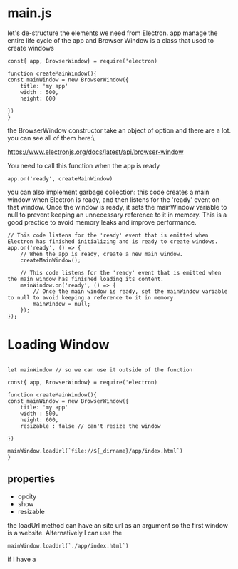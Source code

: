 # main.js
let's de-structure the elements we need from Electron. app manage the entire life cycle of the app and Browser Window is a class that used to create windows
```
const{ app, BrowserWindow} = require('electron)

function createMainWindow(){
const mainWindow = new BrowserWindow({
	title: 'my app'
	width : 500,
	height: 600

})
}

```
the BrowserWindow constructor take an object of option and there are a lot. you can see all of them here:\

https://www.electronjs.org/docs/latest/api/browser-window

You need to call this function when the app is ready

```
app.on('ready', createMainWindow)
```

you can also implement garbage collection:
this code creates a main window when Electron is ready, and then listens for the 'ready' event on that window. Once the window is ready, it sets the mainWindow variable to null to prevent keeping an unnecessary reference to it in memory. This is a good practice to avoid memory leaks and improve performance.
 
```
// This code listens for the 'ready' event that is emitted when Electron has finished initializing and is ready to create windows.
app.on('ready', () => {
	// When the app is ready, create a new main window.
	createMainWindow();

	// This code listens for the 'ready' event that is emitted when the main window has finished loading its content.
	mainWindow.on('ready', () => {
		// Once the main window is ready, set the mainWindow variable to null to avoid keeping a reference to it in memory.
		mainWindow = null;
	});
});
```

# Loading Window

```

let mainWindow // so we can use it outside of the function

const{ app, BrowserWindow} = require('electron)

function createMainWindow(){
const mainWindow = new BrowserWindow({
	title: 'my app'
	width : 500,
	height: 600,
	resizable : false // can't resize the window

})

mainWindow.loadUrl(`file://${_dirname}/app/index.html`)
}

```
## properties
+ opcity
+ show
+ resizable

the loadUrl method can have an site url as an argument so the first window is a website.
Alternatively I can use the 
```
mainWindow.loadUrl(`./app/index.html`)

```
if I have a <title> in the HTML it will override the method's title definition

using the dev tool on the window we will see an error about security policy. It can be resolved by adding:
```
<meta http-equiv="Content-Security-Policy" content="script-src 'self` 'unsafe-inline">
``` 

## Customize the window
`backgroundColor: x`: change the background of the app
`resizable`: can you resize the window?
`title`: the title
`icon`: an icon for your app. follow by `'.assets/.....'`(create the assets folder)


## Check if a window is open
this code is checking if there are any windows currently open, and if not, it creates a new main window. This is typically used to ensure that the app has a main window available to the user, even if they have previously closed it. On macOS, this event is typically emitted when the user clicks on the app icon in the Dock, but on other platforms it may be emitted in other circumstances.
```
// This code listens for the 'activate' event that is emitted when the user clicks on the app icon (in the Dock on macOS).
app.on('activate', () => {
	// If there are no windows currently open, create a new main window.
	if (BrowserWindow.getAllWindows().length === 0) {
		createMainWindow(); // is the function you have created in this class
	}
});
```


# Platform & Environment check
checking which env. we are in (dev or production) or which platform we are in (OS: windows, mac , Linux). Why should I want to do it?
maybe i will do some things according to those conditions

## Checking environment
the value of the environment is found in `process.env.NODE_ENV`

```
//set env
process.env.NODE_ENV='development'
const isDev  = process.env.NODE_ENV ! == 'production ? true : false'
```
## Checking platform
the value of the platform is found in `process.platform`
you can console.log(process.platform) to see which platform you are at
```
const isMac  = process.platform ! == 'darwin ? true : false'
```

## Dev Mode
how would you make the window resizable in dev env. but not resizable in production? you can make use of the isDev variable you have defined

`resizable : isDev? true : false`


### Leaving Dev tool open
in the mainWindow function
```
if (isDev){
	mainWindow.webContents.openDevTools()
}

```
if the devtool hide some of the app window change the width `width: isDev ? x++ : x`

## Mac 
this code is checking if all windows are closed and, if the platform is not macOS, it will quit the Electron app. This is because on macOS it is common for apps to keep running even when all windows are closed, whereas on other platforms it is more typical for the app to quit when all windows are closed.
```
// This code listens for the 'window-all-closed' event that is emitted when all windows are closed.
app.on('window-all-closed', () => {
	// If the current platform is not macOS (darwin), then the app should quit.
	if (process.platform !== 'darwin') {
		app.quit();
	}
});

```



